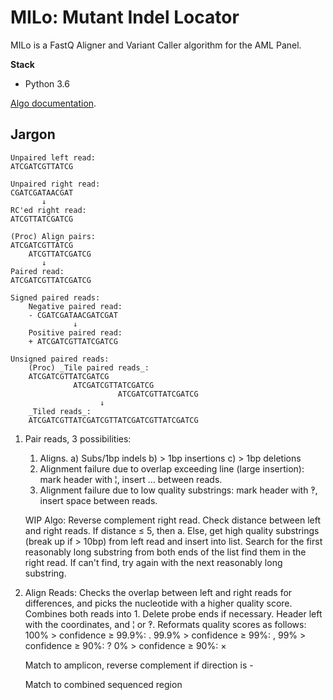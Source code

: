 # MILo: Mutant Indel Locator

MILo is a FastQ Aligner and Variant Caller algorithm for the AML Panel.

**Stack**
- Python 3.6

[Algo documentation](https://docs.google.com/document/d/1_uWV8ExxDhpnAHwQIGdE2CcQR7scXawhVlBf9aegF8Q/edit?usp=sharing).

## Jargon
```
Unpaired left read:
ATCGATCGTTATCG

Unpaired right read:
CGATCGATAACGAT
       ↓
RC'ed right read:
ATCGTTATCGATCG

(Proc) Align pairs:
ATCGATCGTTATCG
    ATCGTTATCGATCG
       ↓
Paired read:
ATCGATCGTTATCGATCG

Signed paired reads:
    Negative paired read:
    - CGATCGATAACGATCGAT
              ↓
    Positive paired read:
    + ATCGATCGTTATCGATCG

Unsigned paired reads:
    (Proc) _Tile paired reads_:
    ATCGATCGTTATCGATCG
              ATCGATCGTTATCGATCG
                        ATCGATCGTTATCGATCG
                    ↓
    _Tiled reads_:
    ATCGATCGTTATCGATCGTTATCGATCGTTATCGATCG
```
1. Pair reads, 3 possibilities:
   1) Aligns.
      a) Subs/1bp indels
      b) > 1bp insertions
      c) > 1bp deletions
   2) Alignment failure due to overlap exceeding line (large insertion): mark header with ¦, insert … between reads.
   3) Alignment failure due to low quality substrings: mark header with ‽, insert space between reads.

   WIP Algo:
   Reverse complement right read.
   Check distance between left and right reads. If distance ≤ 5, then a.
   Else, get high quality substrings (break up if > 10bp) from left read and insert into list. Search for the first reasonably long substring from both ends of the list find them in the right read. If can't find, try again with the next reasonably long substring.

2. Align Reads:
   Checks the overlap between left and right reads for differences, and picks the nucleotide with a higher quality score. Combines both reads into 1. Delete probe ends if necessary.
      Header left with the coordinates, and ¦ or ‽.
      Reformats quality scores as follows:
      100% > confidence ≥ 99.9%:       .
      99.9% > confidence ≥ 99%:        ,
      99% > confidence ≥ 90%:          ?
      0% > confidence ≥ 90%:           ×

   Match to amplicon, reverse complement if direction is -

   Match to combined sequenced region
